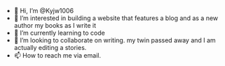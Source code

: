 - 👋 Hi, I’m @Kyjw1006
- 👀 I’m interested in building a website that features a blog and as a new author my books as I write it
- 🌱 I’m currently learning to code
- 💞️ I’m looking to collaborate on writing. my twin passed away and I am actually editing a stories.
- 📫 How to reach me via email.

<!---
Kyjw1006/Kyjw1006 is a ✨ special ✨ repository because its `README.md` (this file) appears on your GitHub profile.
You can click the Preview link to take a look at your changes.
--->
